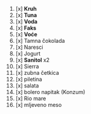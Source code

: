 
1. [x] **Kruh**
2. [x] **Tuna**
3. [x] **Voda**
4. [x] **Faks**
5. [x] **Voće**
6. [x] Tamna čokolada 
7. [x] Naresci 
8. [x] Jogurt
9. [x] **Sanitol** x2
10. [x] Sierra
11. [x] zubna četkica 
12. [x] piletina
13. [x] salata
14. [x] bolero napitak (Konzum)
15. [x] Rio mare
16. [x] mljeveno meso